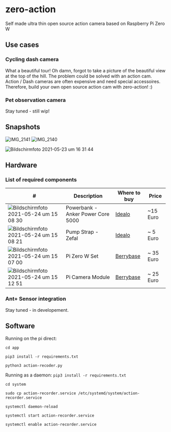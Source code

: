 # zero-action
Self made ultra thin open source action camera based on Raspberry Pi Zero W

## Use cases

### Cycling dash camera
What a beautiful tour! Oh damn, forgot to take a picture of the beautiful view at the top of the hill. The problem could be solved with an action cam.
Action / Dash cameras are often expensive and need special accessoires. Therefore, build your own open source action cam with zero-action! :)

### Pet observation camera
Stay tuned - still wip!


## Snapshots
![IMG_2141](https://user-images.githubusercontent.com/4592657/121076572-dc6d2000-c7d6-11eb-97b0-6de671b8c414.jpg)
![IMG_2140](https://user-images.githubusercontent.com/4592657/121076586-e000a700-c7d6-11eb-80fd-3c936eff47eb.jpg)

![Bildschirmfoto 2021-05-23 um 16 31 44](https://user-images.githubusercontent.com/4592657/119264762-b21b4000-bbe4-11eb-94a1-d962716af62d.png)



## Hardware
### List of required components
| # | Description | Where to buy | Price |
| ----- | ----- | ----- | ----- |
| ![Bildschirmfoto 2021-05-24 um 15 08 30](https://user-images.githubusercontent.com/4592657/119352444-fd475880-bca1-11eb-8b36-45f6d04b27b6.png) | Powerbank - Anker Power Core 5000 | [Idealo](https://www.idealo.de/preisvergleich/OffersOfProduct/5977548_-powercore-5000-schwarz-anker-tech.html) | ~15 Euro
| ![Bildschirmfoto 2021-05-24 um 15 08 21](https://user-images.githubusercontent.com/4592657/119352471-046e6680-bca2-11eb-94fe-750039f334d0.png)| Pump Strap - Zefal | [Idealo](https://www.idealo.de/preisvergleich/Typ/3420581030017.html) | ~ 5 Euro
|![Bildschirmfoto 2021-05-24 um 15 07 00](https://user-images.githubusercontent.com/4592657/119352261-bf4a3480-bca1-11eb-81ea-0e7c9b602692.png)| Pi Zero W Set | [Berrybase](https://www.berrybase.de/raspberry-pi/raspberry-pi-computer/kits/raspberry-pi-zero-w-zusammenstellung-full-starter-kit) | ~ 35 Euro
| ![Bildschirmfoto 2021-05-24 um 15 12 51](https://user-images.githubusercontent.com/4592657/119352917-88c0e980-bca2-11eb-8d39-bc42b5fd12b2.png) | Pi Camera Module | [Berrybase](https://www.berrybase.de/raspberry-pi/raspberry-pi-computer/kameras/raspberry-pi-camera-module-8mp-v2.1) | ~ 25 Euro

### Ant+ Sensor integration
Stay tuned - in developement.

## Software
Running on the pi direct:

`cd app`

`pip3 install -r requirements.txt`

`python3 action-recoder.py`


Running as a daemon:
`pip3 install -r requirements.txt`

`cd system`

`sudo cp action-recorder.service /etc/systemd/system/action-recorder.service`

`systemctl daemon-reload`

`systemctl start action-recorder.service`

`systemctl enable action-recorder.service`
